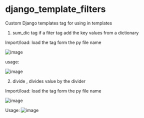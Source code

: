 # django_template_filters
Custom Django templates tag for using in templates


1. sum_dic tag if a fiter tag add the key values from a dictionary

Import/load: load the tag form the py file name

![image](https://user-images.githubusercontent.com/57422609/110922407-5ffbaa00-836b-11eb-95c0-6af75f660b25.png)

usage:

![image](https://user-images.githubusercontent.com/57422609/110922702-bc5ec980-836b-11eb-8c7c-f542e8550e56.png)



2. divide , divides value by the divider 

Import/load: load the tag form the py file name

![image](https://user-images.githubusercontent.com/57422609/110922537-8588b380-836b-11eb-94b3-27b489734f97.png)

Usage:
![image](https://user-images.githubusercontent.com/57422609/110923106-3ee78900-836c-11eb-9d6c-2fca3e0ecb54.png)
